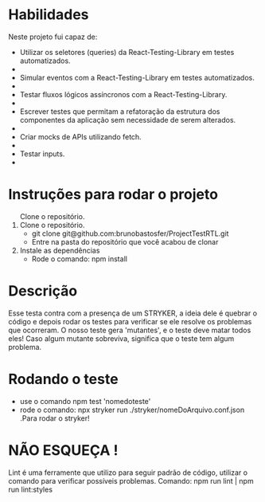 <h1>Habilidades</h1>

<p>Neste projeto fui capaz de: </p>
<ul>
	<li>Utilizar os seletores (queries) da React-Testing-Library em testes automatizados.<li>
	<li>Simular eventos com a React-Testing-Library em testes automatizados.<li>
	<li>Testar fluxos lógicos assíncronos com a React-Testing-Library.<li>
	<li>Escrever testes que permitam a refatoração da estrutura dos componentes da aplicação sem 							necessidade de serem alterados.<li>
	<li>Criar mocks de APIs utilizando fetch.<li>
	<li>Testar inputs.<li>
</ul>

<h1>Instruções para rodar o projeto</h1>
<ol> Clone o repositório.
	<li>Clone o repositório.
	<ul><li>git clone git@github.com:brunobastosfer/ProjectTestRTL.git</li></ul>
	<ul><li>Entre na pasta do repositório que você acabou de clonar</li></ul>
	</li>
	<li>Instale as dependências
	<ul><li>Rode o comando: npm install</li</ul>
	</li>
	
</ol>

<h1>Descrição</h1>
<p>
Esse testa contra com a presença de um STRYKER, a ideia dele é quebrar o código e depois rodar os testes para verificar se ele resolve os problemas que ocorreram. O nosso teste gera 'mutantes', e o teste deve matar todos eles! Caso algum mutante sobreviva, significa que o teste tem algum problema.
</p>

<h1>Rodando o teste</h1>
<ul>
	<li>use o comando npm test 'nomedoteste'</li>
	<li>rode o comando: npx stryker run ./stryker/nomeDoArquivo.conf.json .Para rodar o stryker!</li>
</ul>

<h1>NÃO ESQUEÇA !</h1>
<p>Lint é uma ferramente que utilizo para seguir padrão de código, utilizar o comando para verificar possíveis problemas. Comando: npm run lint | npm run lint:styles <p>